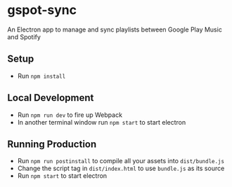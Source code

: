 # gspot-sync
An Electron app to manage and sync playlists between Google Play Music and Spotify


## Setup
* Run `npm install`

## Local Development
* Run `npm run dev` to fire up Webpack
* In another terminal window run `npm start` to start electron

## Running Production
* Run `npm run postinstall` to compile all your assets into `dist/bundle.js`
* Change the script tag in `dist/index.html` to use `bundle.js` as its source
* Run `npm start` to start electron
